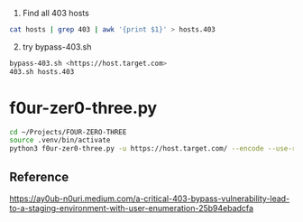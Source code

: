 


1. Find all 403 hosts
```sh
cat hosts | grep 403 | awk '{print $1}' > hosts.403
```

2. try bypass-403.sh
```sh
bypass-403.sh <https://host.target.com>
403.sh hosts.403
```


# f0ur-zer0-three.py
```sh
cd ~/Projects/FOUR-ZERO-THREE
source .venv/bin/activate
python3 f0ur-zer0-three.py -u https://host.target.com/ --encode --use-radamsa
```



## Reference
https://ay0ub-n0uri.medium.com/a-critical-403-bypass-vulnerability-lead-to-a-staging-environment-with-user-enumeration-25b94ebadcfa